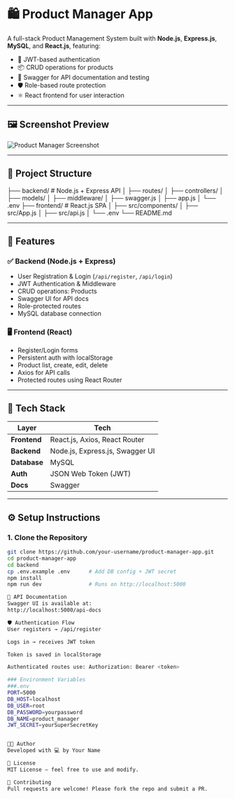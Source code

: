# 🛍️ Product Manager App

A full-stack Product Management System built with **Node.js**, **Express.js**, **MySQL**, and **React.js**, featuring:

- 🔐 JWT-based authentication
- 📦 CRUD operations for products
- 🧪 Swagger for API documentation and testing
- 🛡️ Role-based route protection
- ⚛️ React frontend for user interaction

---

## 🖼️ Screenshot Preview

![Product Manager Screenshot](https://via.placeholder.com/800x400?text=App+Screenshot+Here)

---

## 📁 Project Structure

├── backend/ # Node.js + Express API
│ ├── routes/
│ ├── controllers/
│ ├── models/
│ ├── middleware/
│ ├── swagger.js
│ ├── app.js
│ └── .env
├── frontend/ # React.js SPA
│ ├── src/components/
│ ├── src/App.js
│ ├── src/api.js
│ └── .env
└── README.md


---

## 🚀 Features

### ✅ Backend (Node.js + Express)
- User Registration & Login (`/api/register`, `/api/login`)
- JWT Authentication & Middleware
- CRUD operations: Products
- Swagger UI for API docs
- Role-protected routes
- MySQL database connection

### 🖥️ Frontend (React)
- Register/Login forms
- Persistent auth with localStorage
- Product list, create, edit, delete
- Axios for API calls
- Protected routes using React Router

---

## 🔧 Tech Stack

| Layer        | Tech                              |
|--------------|-----------------------------------|
| **Frontend** | React.js, Axios, React Router     |
| **Backend**  | Node.js, Express.js, Swagger UI   |
| **Database** | MySQL                             |
| **Auth**     | JSON Web Token (JWT)              |
| **Docs**     | Swagger                           |

---

## ⚙️ Setup Instructions

### 1. Clone the Repository
```bash
git clone https://github.com/your-username/product-manager-app.git
cd product-manager-app
cd backend
cp .env.example .env      # Add DB config + JWT secret
npm install
npm run dev               # Runs on http://localhost:5000

🧪 API Documentation
Swagger UI is available at:
http://localhost:5000/api-docs

🛡️ Authentication Flow
User registers → /api/register

Logs in → receives JWT token

Token is saved in localStorage

Authenticated routes use: Authorization: Bearer <token>

### Environment Variables
###.env
PORT=5000
DB_HOST=localhost
DB_USER=root
DB_PASSWORD=yourpassword
DB_NAME=product_manager
JWT_SECRET=yourSuperSecretKey


🧑‍💻 Author
Developed with 💻 by Your Name

📝 License
MIT License — feel free to use and modify.

🙌 Contributing
Pull requests are welcome! Please fork the repo and submit a PR.


